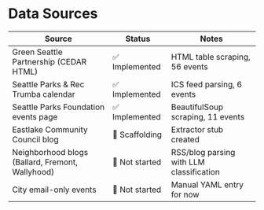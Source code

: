 # Data Sources

| Source                                            | Status           | Notes                                                         |
|---------------------------------------------------|------------------|---------------------------------------------------------------|
| Green Seattle Partnership (CEDAR HTML)           | ✅ Implemented   | HTML table scraping, 56 events                              |
| Seattle Parks & Rec Trumba calendar              | ✅ Implemented   | ICS feed parsing, 6 events                                  |
| Seattle Parks Foundation events page             | ✅ Implemented   | BeautifulSoup scraping, 11 events                           |
| Eastlake Community Council blog                   | 🔸 Scaffolding   | Extractor stub created                                       |
| Neighborhood blogs (Ballard, Fremont, Wallyhood) | 🔲 Not started   | RSS/blog parsing with LLM classification                    |
| City email-only events                           | 🔲 Not started   | Manual YAML entry for now                                   |

